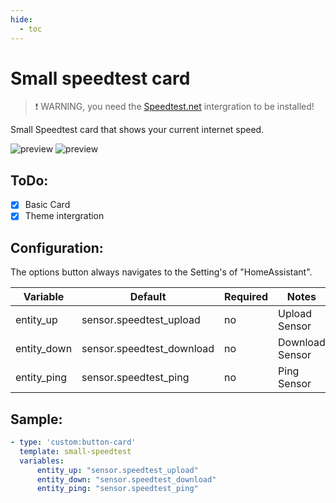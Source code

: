 ```yaml
---
hide:
  - toc
---
```

# Small speedtest card

> :exclamation: WARNING, you need the [Speedtest.net](https://www.home-assistant.io/integrations/speedtestdotnet/) intergration to be installed!

Small Speedtest card that shows your current internet speed.

![preview](/images/card_speedtest_small_preview.png#only-light)
![preview](/images/card_speedtest_small_preview-dark.png#only-dark)

## ToDo:

- [x] Basic Card 
- [x] Theme intergration

## Configuration:

The options button always navigates to the Setting's of "HomeAssistant".

| Variable    | Default                   | Required | Notes           |
| ----------- | ------------------------- | -------- | --------------- |
| entity_up   | sensor.speedtest_upload   | no       | Upload Sensor   |
| entity_down | sensor.speedtest_download | no       | Download Sensor |
| entity_ping | sensor.speedtest_ping     | no       | Ping Sensor     |

## Sample:

```yaml
- type: 'custom:button-card'
  template: small-speedtest
  variables:
      entity_up: "sensor.speedtest_upload"
      entity_down: "sensor.speedtest_download"
      entity_ping: "sensor.speedtest_ping"
```